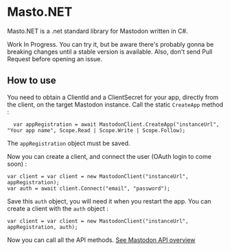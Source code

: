 # Masto.NET

Masto.NET is a .net standard library for Mastodon written in C#.

Work In Progress. You can try it, but be aware there's probably gonna be breaking changes until a stable version is available. Also, don't send Pull Request before opening an issue.

## How to use

You need to obtain a ClientId and a ClientSecret for your app, directly from the client, on the target Mastodon instance.
Call the static `CreateApp` method :

	  var appRegistration = await MastodonClient.CreateApp("instanceUrl", "Your app name", Scope.Read | Scope.Write | Scope.Follow);

The `appRegistration` object must be saved.

Now you can create a client, and connect the user (OAuth login to come soon) :

	var client = var client = new MastodonClient("instanceUrl", appRegistration);
	var auth = await client.Connect("email", "password");

Save this `auth` object, you will need it when you restart the app. You can create a client with the `auth` object :

	var client = var client = new MastodonClient("instanceUrl", appRegistration, auth);

Now you can call all the API methods. [See Mastodon API overview](https://github.com/tootsuite/mastodon/blob/master/docs/Using-the-API/API.md)